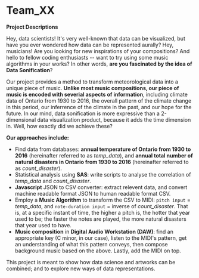 # Team_XX
**Project Descriptions**

Hey, data scientists! It's very well-known that data can be visualized, but have you ever wondered how data can be represented aurally? Hey, musicians! Are you looking for new inspirations of your compositions? And hello to fellow coding enthusiasts -- want to try using some music algorithms in your works? In other words, **are you fascinated by the idea of Data Sonification**? 

Our project provides a method to transform meteorological data into a unique piece of music. **Unlike most music compositions, our piece of music is encoded with severial aspects of information**, including climate data of Ontario from 1930 to 2016, the overall pattern of the climate change in this period, our inferrence of the climate in the past, and our hope for the future. In our mind, data sonification is more expressive than a 2-dimensional data visualization product, because it adds the time dimension in. Well, how exactly did we achieve these?

**Our approaches include:**
- Find data from databases: **annual temperature of Ontario from 1930 to 2016** (hereinafter referred to as *temp_data*), and **annual total number of natural disasters in Ontario from 1930 to 2016** (hereinafter referred to as *count_disaster*).
- Statistical analysis using **SAS**: write scripts to analyse the correlation of *temp_data* and *count_disaster*. 
- **Javascript** JSON to CSV converter: extract relevent data, and convert machine readable format JSON to human readable format CSV.
- Employ a **Music Algorithm** to transform the CSV to MIDI: `pitch input` = *temp_data*, and `note-duration input` = inverse of *count_disaster*. That is, at a specific instant of time, the higher a pitch is, the hotter that year used to be; the faster the notes are played, the more natural disasters that year used to have.
- **Music composition** in **Digital Audio Workstation (DAW)**: find an appropriate key (C minor, in our case), listen to the MIDI's pattern, get an understanding of what this pattern conveys, then compose background music based on the above. Lastly, add the MIDI on top. 

This project is meant to show how data science and artworks can be combined; and to explore new ways of data representations.


